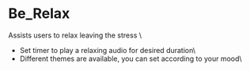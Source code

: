 # Be_Relax
Assists users to relax leaving the stress \
+ Set timer to play a relaxing audio for desired duration\
+ Different themes are available, you can set according to your mood\
